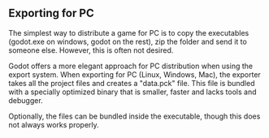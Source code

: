 ## Exporting for PC

The simplest way to distribute a game for PC is to copy the executables (godot.exe on windows, godot on the rest), zip the folder and send it to someone else. However, this is often not desired.

Godot offers a more elegant approach for PC distribution when using the export system. When exporting for PC (Linux, Windows, Mac), the exporter takes all the project files and creates a "data.pck" file. This file is bundled with a specially optimized binary that is smaller, faster and lacks tools and debugger. 

Optionally, the files can be bundled inside the executable, though this does not always works properly.








